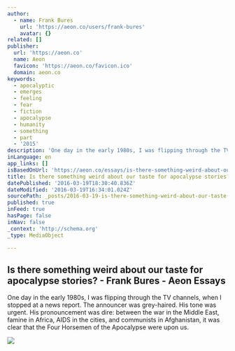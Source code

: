 ```yaml
---
author:
  - name: Frank Bures
    url: 'https://aeon.co/users/frank-bures'
    avatar: {}
related: []
publisher:
  url: 'https://aeon.co'
  name: Aeon
  favicon: 'https://aeon.co/favicon.ico'
  domain: aeon.co
keywords:
  - apocalyptic
  - emerges
  - feeling
  - fear
  - fiction
  - apocalypse
  - humanity
  - something
  - part
  - '2015'
description: 'One day in the early 1980s, I was flipping through the TV channels, when I stopped at a news report. The announcer was grey-haired. His tone was urgent. His pronouncement was dire: between the war in the Middle East, famine in Africa, AIDS in the cities, and communists in Afghanistan, it was clear that the Four Horsemen of the Apocalypse were upon us.'
inLanguage: en
app_links: []
isBasedOnUrl: 'https://aeon.co/essays/is-there-something-weird-about-our-taste-for-apocalypse-stories'
title: Is there something weird about our taste for apocalypse stories? - Frank Bures - Aeon Essays
datePublished: '2016-03-19T18:30:40.836Z'
dateModified: '2016-03-19T16:34:01.024Z'
sourcePath: _posts/2016-03-19-is-there-something-weird-about-our-taste-for-apocalypse-stor.md
published: true
inFeed: true
hasPage: false
inNav: false
_context: 'http://schema.org'
_type: MediaObject

---
```

<article style=""><h1>Is there something weird about our taste for apocalypse stories? - Frank Bures - Aeon Essays</h1><p>One day in the early 1980s, I was flipping through the TV channels, when I stopped at a news report. The announcer was grey-haired. His tone was urgent. His pronouncement was dire: between the war in the Middle East, famine in Africa, AIDS in the cities, and communists in Afghanistan, it was clear that the Four Horsemen of the Apocalypse were upon us.</p><img src="https://nu.aeon.co/images/bfe1346d-0100-40fe-bfa6-e92db65210fa/header_Essay-PX002374.jpg" /></article>
